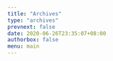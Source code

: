 ```yaml
---
title: "Archives"
type: "archives"
prevnext: false
date: 2020-06-26T23:35:07+08:00
authorbox: false
menu: main
---
```

